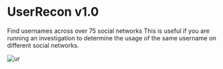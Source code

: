 # UserRecon v1.0

Find usernames across over 75 social networks
This is useful if you are running an investigation to determine the usage of the same username on different social networks.

![ur](https://raw.githubusercontent.com/issamelferkh/userrecon/master/assets/UserRecon.png)
